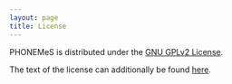 ```yaml
---
layout: page
title: License
---
```


PHONEMeS is distributed under the [GNU GPLv2 License](https://www.gnu.org/licenses/gpl-2.0.html).

The text of the license can additionally be found [here](https://github.com/saezlab/PHONEMeS/blob/master/LICENSE.txt).
